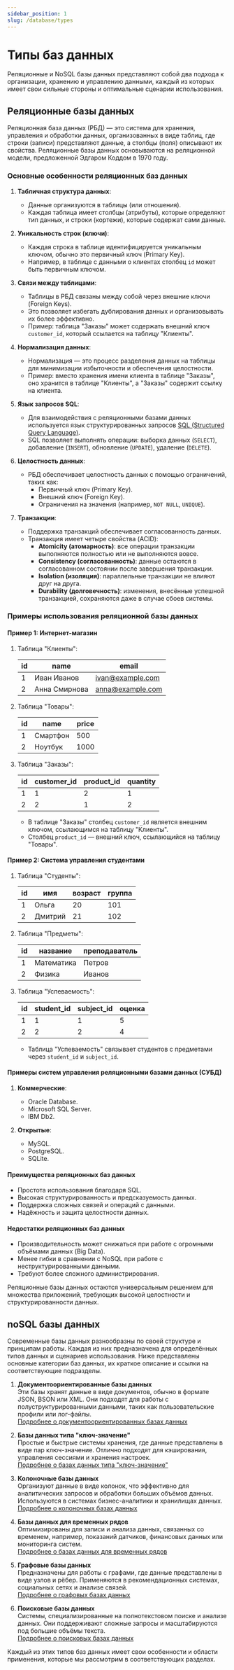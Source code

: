 ```yaml
---
sidebar_position: 1
slug: /database/types
---
```


# Типы баз данных

Реляционные и NoSQL базы данных представляют собой два подхода к организации, хранению и управлению данными, каждый из которых имеет свои сильные стороны и оптимальные сценарии использования. 

## Реляционные базы данных

Реляционная база данных (РБД) — это система для хранения, управления и обработки данных, организованных в виде таблиц, где строки (записи) представляют данные, а столбцы (поля) описывают их свойства. Реляционные базы данных основываются на реляционной модели, предложенной Эдгаром Коддом в 1970 году.

### Основные особенности реляционных баз данных

1. **Табличная структура данных**:
   - Данные организуются в таблицы (или отношения).
   - Каждая таблица имеет столбцы (атрибуты), которые определяют тип данных, и строки (кортежи), которые содержат сами данные.

2. **Уникальность строк (ключи)**:
   - Каждая строка в таблице идентифицируется уникальным ключом, обычно это первичный ключ (Primary Key).
   - Например, в таблице с данными о клиентах столбец `id` может быть первичным ключом.

3. **Связи между таблицами**:
   - Таблицы в РБД связаны между собой через внешние ключи (Foreign Keys).
   - Это позволяет избегать дублирования данных и организовывать их более эффективно.
   - Пример: таблица "Заказы" может содержать внешний ключ `customer_id`, который ссылается на таблицу "Клиенты".

4. **Нормализация данных**:
   - Нормализация — это процесс разделения данных на таблицы для минимизации избыточности и обеспечения целостности.
   - Пример: вместо хранения имени клиента в таблице "Заказы", оно хранится в таблице "Клиенты", а "Заказы" содержит ссылку на клиента.

5. **Язык запросов SQL**:
   - Для взаимодействия с реляционными базами данных используется язык структурированных запросов [SQL (Structured Query Language)](/database/sql/index.md).
   - SQL позволяет выполнять операции: выборка данных (`SELECT`), добавление (`INSERT`), обновление (`UPDATE`), удаление (`DELETE`).

6. **Целостность данных**:
   - РБД обеспечивает целостность данных с помощью ограничений, таких как:
     - Первичный ключ (Primary Key).
     - Внешний ключ (Foreign Key).
     - Ограничения на значения (например, `NOT NULL`, `UNIQUE`).

7. **Транзакции**:
   - Поддержка транзакций обеспечивает согласованность данных.
   - Транзакция имеет четыре свойства (ACID):
     - **Atomicity (атомарность)**: все операции транзакции выполняются полностью или не выполняются вовсе.
     - **Consistency (согласованность)**: данные остаются в согласованном состоянии после завершения транзакции.
     - **Isolation (изоляция)**: параллельные транзакции не влияют друг на друга.
     - **Durability (долговечность)**: изменения, внесённые успешной транзакцией, сохраняются даже в случае сбоев системы.

### Примеры использования реляционной базы данных

#### Пример 1: Интернет-магазин

1. Таблица "Клиенты":

   | id  | name      | email             |
   |-----|-----------|-------------------|
   | 1   | Иван Иванов | ivan@example.com |
   | 2   | Анна Смирнова | anna@example.com |

2. Таблица "Товары":

   | id  | name         | price  |
   |-----|--------------|--------|
   | 1   | Смартфон     | 500    |
   | 2   | Ноутбук      | 1000   |

3. Таблица "Заказы":

   | id  | customer_id | product_id | quantity |
   |-----|-------------|------------|----------|
   | 1   | 1           | 2          | 1        |
   | 2   | 2           | 1          | 2        |

   - В таблице "Заказы" столбец `customer_id` является внешним ключом, ссылающимся на таблицу "Клиенты".
   - Столбец `product_id` — внешний ключ, ссылающийся на таблицу "Товары".

#### Пример 2: Система управления студентами

1. Таблица "Студенты":

   | id  | имя         | возраст | группа  |
   |-----|-------------|---------|---------|
   | 1   | Ольга       | 20      | 101     |
   | 2   | Дмитрий     | 21      | 102     |

2. Таблица "Предметы":

   | id  | название      | преподаватель    |
   |-----|---------------|------------------|
   | 1   | Математика    | Петров           |
   | 2   | Физика        | Иванов           |

3. Таблица "Успеваемость":

   | id  | student_id | subject_id | оценка |
   |-----|------------|------------|--------|
   | 1   | 1          | 1          | 5      |
   | 2   | 2          | 2          | 4      |

   - Таблица "Успеваемость" связывает студентов с предметами через `student_id` и `subject_id`.


#### Примеры систем управления реляционными базами данных (СУБД)

1. **Коммерческие**:
   - Oracle Database.
   - Microsoft SQL Server.
   - IBM Db2.

2. **Открытые**:
   - MySQL.
   - PostgreSQL.
   - SQLite.

#### Преимущества реляционных баз данных

- Простота использования благодаря SQL.
- Высокая структурированность и предсказуемость данных.
- Поддержка сложных связей и операций с данными.
- Надёжность и защита целостности данных.

#### Недостатки реляционных баз данных

- Производительность может снижаться при работе с огромными объёмами данных (Big Data).
- Менее гибки в сравнении с NoSQL при работе с неструктурированными данными.
- Требуют более сложного администрирования.

Реляционные базы данных остаются универсальным решением для множества приложений, требующих высокой целостности и структурированности данных.


## noSQL базы данных

Современные базы данных разнообразны по своей структуре и принципам работы. Каждая из них предназначена для определённых типов данных и сценариев использования. Ниже представлены основные категории баз данных, их краткое описание и ссылки на соответствующие подразделы.  

1. **Документоориентированные базы данных**  
Эти базы хранят данные в виде документов, обычно в формате JSON, BSON или XML. Они подходят для работы с полуструктурированными данными, таких как пользовательские профили или лог-файлы.  
[Подробнее о документоориентированных базах данных](/docs/database/types/db-doc.md)  

1. **Базы данных типа "ключ-значение"**  
Простые и быстрые системы хранения, где данные представлены в виде пар ключ-значение. Отлично подходят для кэширования, управления сессиями и хранения настроек.  
[Подробнее о базах данных типа "ключ-значение"](/docs/database/types/db-key-value.md)  

1. **Колоночные базы данных**  
Организуют данные в виде колонок, что эффективно для аналитических запросов и обработки больших объёмов данных. Используются в системах бизнес-аналитики и хранилищах данных.  
[Подробнее о колоночных базах данных](/docs/database/types/db-column.md)  

1. **Базы данных для временных рядов**  
Оптимизированы для записи и анализа данных, связанных со временем, например, показаний датчиков, финансовых данных или мониторинга систем.  
[Подробнее о базах данных для временных рядов](/docs/database/types/db-time-row.md)  

1. **Графовые базы данных**  
Предназначены для работы с графами, где данные представлены в виде узлов и рёбер. Применяются в рекомендационных системах, социальных сетях и анализе связей.  
[Подробнее о графовых базах данных](/docs/database/types/db-graph.md)  

1. **Поисковые базы данных**  
Системы, специализированные на полнотекстовом поиске и анализе данных. Они поддерживают сложные запросы и масштабируются под большие объёмы текста.  
[Подробнее о поисковых базах данных](/docs/database/types/db-search.md)  

Каждый из этих типов баз данных имеет свои особенности и области применения, которые мы рассмотрим в соответствующих разделах.  